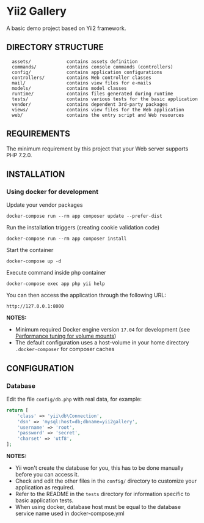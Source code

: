 # Yii2 Gallery

A basic demo project based on Yii2 framework.

## DIRECTORY STRUCTURE

      assets/             contains assets definition
      commands/           contains console commands (controllers)
      config/             contains application configurations
      controllers/        contains Web controller classes
      mail/               contains view files for e-mails
      models/             contains model classes
      runtime/            contains files generated during runtime
      tests/              contains various tests for the basic application
      vendor/             contains dependent 3rd-party packages
      views/              contains view files for the Web application
      web/                contains the entry script and Web resources

## REQUIREMENTS

The minimum requirement by this project that your Web server supports PHP 7.2.0.

## INSTALLATION

### Using docker for development

Update your vendor packages

    docker-compose run --rm app composer update --prefer-dist

Run the installation triggers (creating cookie validation code)

    docker-compose run --rm app composer install

Start the container

    docker-compose up -d

Execute command inside php container

    docker-compose exec app php yii help

You can then access the application through the following URL:

    http://127.0.0.1:8000

**NOTES:**

* Minimum required Docker engine version `17.04` for development (see [Performance tuning for volume mounts](https://docs.docker.com/docker-for-mac/osxfs-caching/))
* The default configuration uses a host-volume in your home directory `.docker-composer` for composer caches

## CONFIGURATION

### Database

Edit the file `config/db.php` with real data, for example:

```php
return [
    'class' => 'yii\db\Connection',
    'dsn' => 'mysql:host=db;dbname=yii2gallery',
    'username' => 'root',
    'password' => 'secret',
    'charset' => 'utf8',
];
```

**NOTES:**

* Yii won't create the database for you, this has to be done manually before you can access it.
* Check and edit the other files in the `config/` directory to customize your application as required.
* Refer to the README in the `tests` directory for information specific to basic application tests.
* When using docker, database host must be equal to the database service name used in docker-compose.yml